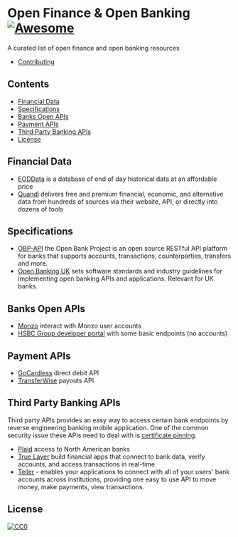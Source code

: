 
# Open Finance & Open Banking [![Awesome](https://cdn.rawgit.com/sindresorhus/awesome/d7305f38d29fed78fa85652e3a63e154dd8e8829/media/badge.svg)](https://github.com/sindresorhus/awesome)

A curated list of open finance and open banking resources

* [Contributing](./contributing.md)

<!-- START doctoc generated TOC please keep comment here to allow auto update -->
<!-- DON'T EDIT THIS SECTION, INSTEAD RE-RUN doctoc TO UPDATE -->
## Contents

- [Financial Data](#financial-data)
- [Specifications](#specifications)
- [Banks Open APIs](#banks-open-apis)
- [Payment APIs](#payment-apis)
- [Third Party Banking APIs](#third-party-banking-apis)
- [License](#license)

<!-- END doctoc generated TOC please keep comment here to allow auto update -->

## Financial Data

* [EODData](http://eoddata.com/default.aspx) is a database of end of day historical data at an affordable price
* [Quandl](https://www.quandl.com/) delivers free and premium financial, economic, and alternative data from hundreds of sources via their website, API, or directly into dozens of tools


## Specifications

* [OBP-API](https://github.com/OpenBankProject/OBP-API) the Open Bank Project is an
open source RESTful API platform for banks that supports accounts, transactions, counterparties, transfers and more.
* [Open Banking UK](https://www.openbanking.org.uk/) sets software standards and industry guidelines for implementing open banking APIs and applications. Relevant for UK banks.

## Banks Open APIs

* [Monzo](https://monzo.com/docs/) interact with Monzo user accounts
* [HSBC Group developer portal](https://developer.hsbc.com/) with some basic endpoints (no accounts)

## Payment APIs

* [GoCardless](https://gocardless.com/direct-debit-api/) direct debit API
* [TransferWise](https://transferwise.com/payouts/) payouts API

## Third Party Banking APIs

Third party APIs provides an easy way to access certain bank endpoints by reverse engineering
banking mobile application. One of the common security issue these APIs need to deal with is [certificate pinning](https://media.blackhat.com/bh-us-12/Turbo/Diquet/BH_US_12_Diqut_Osborne_Mobile_Certificate_Pinning_Slides.pdf).

* [Plaid](https://plaid.com/) access to North American banks
* [True Layer](https://truelayer.com/) build financial apps that connect to bank data, verify accounts, and access transactions in real-time
* [Teller](https://teller.io/) - enables your applications to connect with all of your users' bank accounts across institutions, providing one easy to use API to move money, make payments, view transactions.

## License

[![CC0](http://mirrors.creativecommons.org/presskit/buttons/88x31/svg/cc-zero.svg)](https://creativecommons.org/publicdomain/zero/1.0/)
